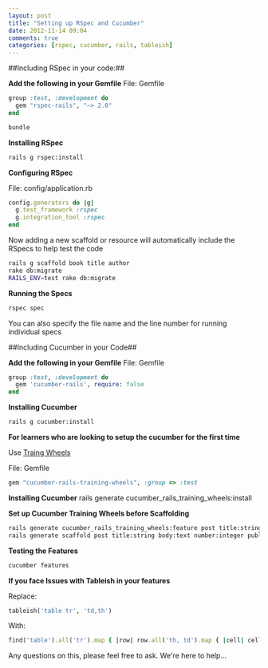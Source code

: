 ```yaml
---
layout: post
title: "Setting up RSpec and Cucumber"
date: 2012-11-14 09:04
comments: true
categories: [rspec, cucumber, rails, tableish]
---
```


##Including RSpec in your code:##


**Add the following in your Gemfile**
File: Gemfile
```ruby
group :test, :development do
  gem "rspec-rails", "~> 2.0"
end
```

```sh
bundle
```

**Installing RSpec**
```sh
rails g rspec:install
```

**Configuring RSpec**

File: config/application.rb

```ruby
config.generators do |g|
  g.test_framework :rspec
  g.integration_tool :rspec
end
```

Now adding a new scaffold or resource will automatically include the RSpecs to help
test the code

```sh
rails g scaffold book title author
rake db:migrate
RAILS_ENV=test rake db:migrate
```

**Running the Specs**

```sh
rspec spec
```

You can also specify the file name and the line number for running individual
specs


##Including Cucumber in your Code##

**Add the following in your Gemfile**
File: Gemfile

```ruby
group :test, :development do
  gem 'cucumber-rails', require: false
end
```

**Installing Cucumber**

```sh
rails g cucumber:install
```

**For learners who are looking to setup the cucumber for the first time**

Use [Traing Wheels](https://github.com/cucumber/cucumber-rails-training-wheels)

File: Gemfile
```ruby
gem "cucumber-rails-training-wheels", :group => :test
```
**Installing Cucumber**
rails generate cucumber_rails_training_wheels:install

**Set up Cucumber Training Wheels before Scaffolding**

```sh
rails generate cucumber_rails_training_wheels:feature post title:string body:text number:integer published:boolean
rails generate scaffold post title:string body:text number:integer published:boolean
```

**Testing the Features**

```sh
cucumber features
```

**If you face Issues with Tableish in your features**

Replace:
```ruby
tableish('table tr', 'td,th')
```
With:
```ruby
find('table').all('tr').map { |row| row.all('th, td').map { |cell| cell.text.strip } }
```


Any questions on this, please feel free to ask. We're here to help...
